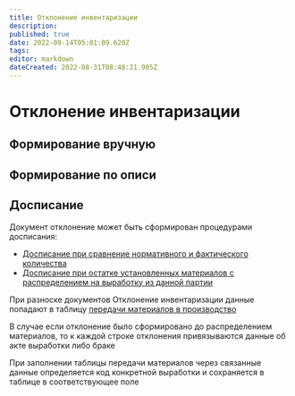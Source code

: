 ```yaml
---
title: Отклонение инвентаризации
description: 
published: true
date: 2022-09-14T05:01:09.620Z
tags: 
editor: markdown
dateCreated: 2022-08-31T08:48:21.905Z
---
```


# Отклонение инвентаризации

## Формирование вручную

## Формирование по описи

## Досписание

Документ отклонение может быть сформирован процедурами досписания:

* [Досписание при сравнение нормативного и фактического количества](../../dokumenty-vyrabotki/analiz-spisaniya.md)
* [Досписание при остатке установленных материалов с распределением на выработку из данной партии](../../../web-prilozheniya/prilozhenie-mes/uchet-v-prilozhenii-mes/mes-vyrabotka/ustanovka-partii-materialov.md#snyat-s-raspredeleniem-na-vypusk)

При разноске документов Отклонение инвентаризации данные попадают в таблицу [передачи материалов в производство](../../../kalkulirovanie/kalkulirovanie-fakticheskoe/zatraty-na-vypusk.md#zatraty-po-dokumentam-vyrabotki)

В случае если отклонение было сформировано до распределением материалов, то к каждой строке отклонения привязываются данные об акте выработки либо браке

При заполнении таблицы передачи материалов через связанные данные определяется код конкретной выработки и сохраняется в таблице в соответствующее поле
